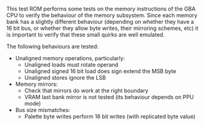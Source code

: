 
This test ROM performs some tests on the memory instructions of the GBA CPU
to verify the behaviour of the memory subsystem. Since each memory bank has
a slightly different behaviour (depending on whether they have a 16 bit bus,
or whether they allow byte writes, their mirroring schemes, etc) it is
important to verify that these small quirks are well emulated.

The following behaviours are tested:

 * Unaligned memory operations, particularly:
     * Unaligned loads must rotate operand
     * Unaligned signed 16 bit load does sign extend the MSB byte
     * Unaligned stores ignore the LSB
 * Memory mirrors:
     * Check that mirrors do work at the right boundary
     * VRAM last bank mirror is not tested (its behaviour depends on PPU mode)
 * Bus size mismatches:
     * Palette byte writes perform 16 bit writes (with replicated byte value)

